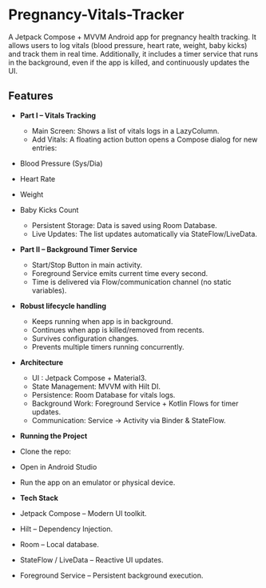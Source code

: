 # Pregnancy-Vitals-Tracker
A Jetpack Compose + MVVM Android app for pregnancy health tracking.
It allows users to log vitals (blood pressure, heart rate, weight, baby kicks) and track them in real time.
Additionally, it includes a timer service that runs in the background, even if the app is killed, and continuously updates the UI.

## Features

* **Part I – Vitals Tracking**
    - Main Screen: Shows a list of vitals logs in a LazyColumn.
    - Add Vitals: A floating action button opens a Compose dialog for new entries:

* Blood Pressure (Sys/Dia)
* Heart Rate
* Weight
* Baby Kicks Count

    - Persistent Storage: Data is saved using Room Database.
    - Live Updates: The list updates automatically via StateFlow/LiveData.

* **Part II – Background Timer Service**

    - Start/Stop Button in main activity.
    - Foreground Service emits current time every second.
    - Time is delivered via Flow/communication channel (no static variables).

* **Robust lifecycle handling**

    - Keeps running when app is in background.
    - Continues when app is killed/removed from recents.
    - Survives configuration changes.
    - Prevents multiple timers running concurrently.

* **Architecture**
    - UI : Jetpack Compose + Material3.
    - State Management: MVVM with Hilt DI.
    - Persistence: Room Database for vitals logs.
    - Background Work: Foreground Service + Kotlin Flows for timer updates.
    - Communication: Service → Activity via Binder & StateFlow.

* **Running the Project**

* Clone the repo:
* Open in Android Studio
* Run the app on an emulator or physical device.

* **Tech Stack**

* Jetpack Compose – Modern UI toolkit.
* Hilt – Dependency Injection.
* Room – Local database.
* StateFlow / LiveData – Reactive UI updates.
* Foreground Service – Persistent background execution.
